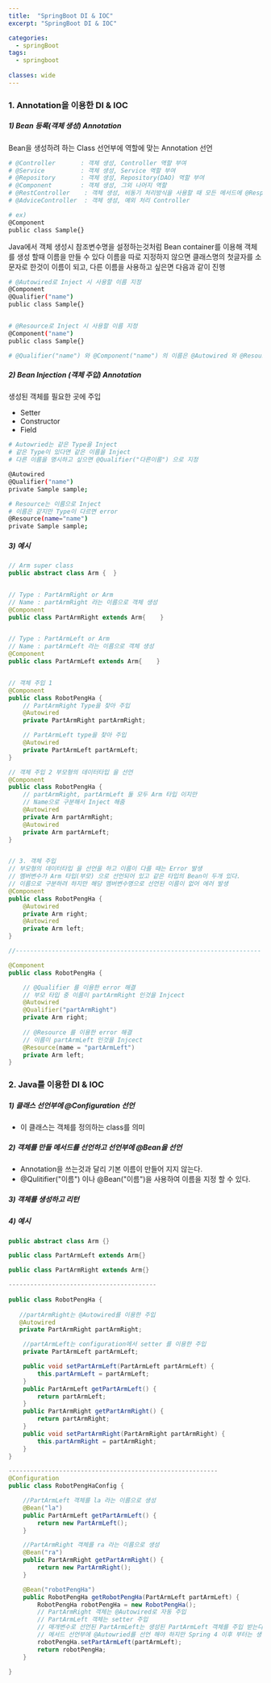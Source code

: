 ```yaml
---
title:  "SpringBoot DI & IOC"
excerpt: "SpringBoot DI & IOC"

categories:
  - springBoot
tags:
  - springboot
	
classes: wide 
---
```


### 1. Annotation을 이용한 DI & IOC

##### 1) Bean 등록(객체 생성) Annotation

Bean을 생성하려 하는 Class 선언부에 역할에 맞는 Annotation 선언

```bash
# @Controller		: 객체 생성, Controller 역할 부여 
# @Service			: 객체 생성, Service 역할 부여 
# @Repository		: 객체 생성, Repository(DAO) 역할 부여 
# @Component		: 객체 생성, 그외 나머지 역할
# @RestController	 : 객체 생성, 비동기 처리방식을 사용할 때 모든 메서드에 @ResponseBody 추가 해줌
# @AdviceController	 : 객체 생성, 예외 처리 Controller

# ex)
@Component
public class Sample{}
```

Java에서 객체 생성시 참조변수명을 설정하는것처럼 Bean container를 이용해 객체를 생성 할때 이름을 만들 수 있다
이름을 따로 지정하지 않으면 클래스명의 첫글자를 소문자로 한것이 이름이 되고, 다른 이름을 사용하고 싶은면 다음과 같이 진행

```bash
# @Autowired로 Inject 시 사용할 이름 지정
@Component
@Qualifier("name")
public class Sample{}


# @Resource로 Inject 시 사용할 이름 지정 
@Component("name")
public class Sample{}

# @Qualifier("name") 와 @Component("name") 의 이름은 @Autowired 와 @Resource 둘다 사용 가능
```



##### 2) Bean Injection (객체 주입) Annotation

생성된 객체를 필요한 곳에 주입

- Setter
- Constructor
- Field

```bash
# Autowried는 같은 Type을 Inject
# 같은 Type이 있다면 같은 이름을 Inject
# 다른 이름을 명시하고 싶으면 @Qualifier("다른이름") 으로 지정

@Autowired
@Qualifier("name")
private Sample sample;

# Resource는 이름으로 Inject
# 이름은 같지만 Type이 다르면 error
@Resource(name="name")
private Sample sample;
```



##### 3) 예시

```java
// Arm super class
public abstract class Arm {  }   


// Type : PartArmRight or Arm
// Name : partArmRight 라는 이름으로 객체 생성
@Component    
public class PartArmRight extends Arm{    }    


// Type : PartArmLeft or Arm
// Name : partArmLeft 라는 이름으로 객체 생성
@Component    
public class PartArmLeft extends Arm{    }    


// 객체 주입 1
@Component
public class RobotPengHa {
	// PartArmRight Type을 찾아 주입
    @Autowired
    private PartArmRight partArmRight;

	// PartArmLeft type을 찾아 주입
    @Autowired
    private PartArmLeft partArmLeft;
}

// 객체 주입 2 부모형의 데이터타입 을 선언
@Component
public class RobotPengHa {
    // partArmRight, partArmLeft 둘 모두 Arm 타입 이지만
    // Name으로 구분해서 Inject 해줌
    @Autowired
    private Arm partArmRight;
    @Autowired
    private Arm partArmLeft;
}


// 3. 객체 주입
// 부모형의 데이터타입 을 선언을 하고 이름이 다를 때는 Error 발생
// 멤버변수가 Arm 타입(부모) 으로 선언되어 있고 같은 타입의 Bean이 두개 있다.
// 이름으로 구분하려 하지만 해당 멤버변수명으로 선언된 이름이 없어 에러 발생
@Component
public class RobotPengHa {
    @Autowired
    private Arm right;
    @Autowired
    private Arm left;
}

//--------------------------------------------------------------------

@Component
public class RobotPengHa {

    // @Qualifier 를 이용한 error 해결
    // 부모 타입 중 이름이 partArmRight 인것을 Injcect
    @Autowired
    @Qualifier("partArmRight")
    private Arm right;
    
    // @Resource 를 이용한 error 해결
    // 이름이 partArmLeft 인것을 Injcect
    @Resource(name = "partArmLeft")
    private Arm left;
}

```



### 2. Java를 이용한 DI & IOC

##### 1) 클래스 선언부에 @Configuration 선언

- 이 클래스는 객체를 정의하는 class를 의미

##### 2) 객체를 만들 메서드를 선언하고 선언부에 @Bean을 선언

- Annotation을 쓰는것과 달리 기본 이름이 만들어 지지 않는다. 
- @Qulitifier("이름") 이나 @Bean("이름")을 사용하여 이름을 지정 할 수 있다.

##### 3) 객체를 생성하고 리턴

##### 4) 예시

```java
public abstract class Arm {}    

public class PartArmLeft extends Arm{}     

public class PartArmRight extends Arm{}

-----------------------------------------
    
public class RobotPengHa {
  
   //partArmRight는 @Autowired를 이용한 주입 
   @Autowired
   private PartArmRight partArmRight;

    //partArmLeft는 configuration에서 setter 를 이용한 주입
    private PartArmLeft partArmLeft;

    public void setPartArmLeft(PartArmLeft partArmLeft) {
        this.partArmLeft = partArmLeft;
    }
    public PartArmLeft getPartArmLeft() {
        return partArmLeft;
    }
    public PartArmRight getPartArmRight() {
        return partArmRight;
    }
    public void setPartArmRight(PartArmRight partArmRight) {
        this.partArmRight = partArmRight;
    }
}

----------------------------------------------------------
@Configuration
public class RobotPengHaConfig {

    //PartArmLeft 객체를 la 라는 이름으로 생성
    @Bean("la")
    public PartArmLeft getPartArmLeft() {
        return new PartArmLeft();   
    }

    //PartArmRight 객체를 ra 라는 이름으로 생성
    @Bean("ra")
    public PartArmRight getPartArmRight() {
        return new PartArmRight();
    }

    @Bean("robotPengHa")
    public RobotPengHa getRobotPengHa(PartArmLeft partArmLeft) {
        RobotPengHa robotPengHa = new RobotPengHa();
        // PartArmRight 객체는 @Autowired로 자동 주입
        // PartArmLeft 객체는 setter 주입
        // 매개변수로 선언된 PartArmLeft는 생성된 PartArmLeft 객체를 주입 받는다.
        // 메서드 선언부에 @Autowried를 선언 해야 하지만 Spring 4 이후 부터는 생략 가능 하다
        robotPengHa.setPartArmLeft(partArmLeft);
        return robotPengHa;
    }

}    

```





